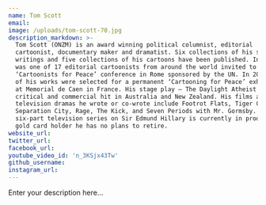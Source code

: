 ```yaml
---
name: Tom Scott
email:
image: /uploads/tom-scott-70.jpg
description_markdown: >-
  Tom Scott (ONZM) is an award winning political columnist, editorial
  cartoonist, documentary maker and dramatist. Six collections of his satirical
  writings and five collections of his cartoons have been published. In 2007 he
  was one of 17 editorial cartoonists from around the world invited to a
  ‘Cartoonists for Peace’ conference in Rome sponsored by the UN. In 2010 some
  of his works were selected for a permanent ‘Cartooning for Peace’ exhibition
  at Memorial de Caen in France. His stage play – The Daylight Atheist was a
  critical and commercial hit in Australia and New Zealand. His films and
  television dramas he wrote or co-wrote include Footrot Flats, Tiger Country,
  Separation City, Rage, The Kick, and Seven Periods with Mr. Gormsby. A
  six-part television series on Sir Edmund Hillary is currently in production. A
  gold card holder he has no plans to retire.
website_url:
twitter_url:
facebook_url:
youtube_video_id: 'n_3KSjx43Tw'
github_username:
instagram_url:
---
```


Enter your description here...
